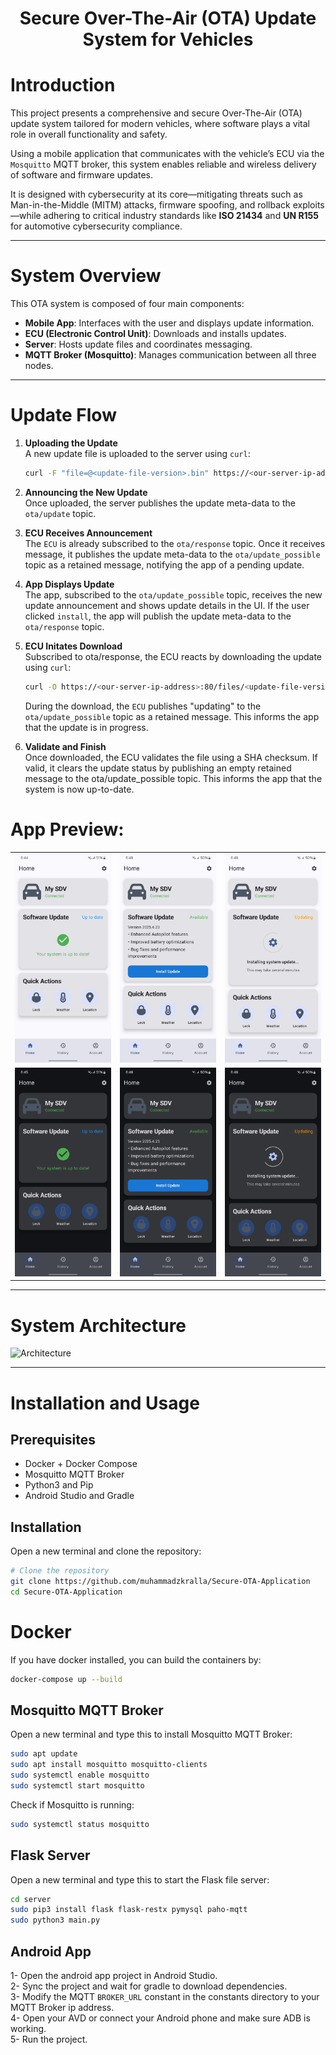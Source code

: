 <h1 align="center"> Secure Over-The-Air (OTA) Update System for Vehicles </h1>


# Introduction

This project presents a comprehensive and secure Over-The-Air (OTA) update system tailored for modern vehicles, where software plays a vital role in overall functionality and safety.

Using a mobile application that communicates with the vehicle’s ECU via the `Mosquitto` MQTT broker, this system enables reliable and wireless delivery of software and firmware updates.

It is designed with cybersecurity at its core—mitigating threats such as Man-in-the-Middle (MITM) attacks, firmware spoofing, and rollback exploits—while adhering to critical industry standards like **ISO 21434** and **UN R155** for automotive cybersecurity compliance.

---

# System Overview

This OTA system is composed of four main components:

- **Mobile App**: Interfaces with the user and displays update information.
- **ECU (Electronic Control Unit)**: Downloads and installs updates.
- **Server**: Hosts update files and coordinates messaging.
- **MQTT Broker (Mosquitto)**: Manages communication between all three nodes.

---

# Update Flow

1. **Uploading the Update**  
   A new update file is uploaded to the server using `curl`:

   ```bash
   curl -F "file=@<update-file-version>.bin" https://<our-server-ip-address>:80/upload
   ```

2. **Announcing the New Update**    
    Once uploaded, the server publishes the update meta-data to the `ota/update` topic.

3. **ECU Receives Announcement**    
    The `ECU` is already subscribed to the `ota/response` topic. Once it receives message, it publishes the update meta-data to the `ota/update_possible` topic as a retained message, notifying the app of a pending update.

4. **App Displays Update**  
    The app, subscribed to the `ota/update_possible` topic, receives the new update announcement and shows update details in the UI. If the user clicked `install`, the app will publish the update meta-data to the `ota/response` topic.

5. **ECU Initates Download**    
    Subscribed to ota/response, the ECU reacts by downloading the update using `curl`:

    ```bash
    curl -O https://<our-server-ip-address>:80/files/<update-file-version>.bin
    ```
    During the download, the `ECU` publishes "updating" to the `ota/update_possible` topic as a retained message. This informs the app that the update is in progress.

6. **Validate and Finish**  
Once downloaded, the ECU validates the file using a SHA checksum. If valid, it clears the update status by publishing an empty retained message to the ota/update_possible topic. This informs the app that the system is now up-to-date.

# App Preview:

<table align="center">
  <tr>
    <td><img src="Docs/images/screen1_light.jpg" width="200"/></td>
    <td><img src="Docs/images/screen2_light.jpg" width="200"/></td>
    <td><img src="Docs/images/screen3_light.jpg" width="200"/></td>
  </tr>
  <tr>
    <td><img src="Docs/images/screen1_dark.jpg" width="200"/></td>
    <td><img src="Docs/images/screen2_dark.jpg" width="200"/></td>
    <td><img src="Docs/images/screen3_dark.jpg" width="200"/></td>
  </tr>
</table>

---

# System Architecture

![Architecture](Docs/images/ota_arch.png)

---

# Installation and Usage

## Prerequisites

- Docker + Docker Compose
- Mosquitto MQTT Broker
- Python3 and Pip
- Android Studio and Gradle

## Installation
Open a new terminal and clone the repository:

```bash
# Clone the repository
git clone https://github.com/muhammadzkralla/Secure-OTA-Application
cd Secure-OTA-Application
```

# Docker
If you have docker installed, you can build the containers by:

```bash
docker-compose up --build
```

## Mosquitto MQTT Broker
Open a new terminal and type this to install Mosquitto MQTT Broker:

```bash
sudo apt update
sudo apt install mosquitto mosquitto-clients
sudo systemctl enable mosquitto
sudo systemctl start mosquitto
```

Check if Mosquitto is running:
```bash
sudo systemctl status mosquitto
```

## Flask Server
Open a new terminal and type this to start the Flask file server:

```bash
cd server
sudo pip3 install flask flask-restx pymysql paho-mqtt
sudo python3 main.py
```


## Android App

1- Open the android app project in Android Studio. <br>
2- Sync the project and wait for gradle to download dependencies. <br>
3- Modify the MQTT `BROKER_URL` constant in the constants directory to your MQTT Broker ip address. <br>
4- Open your AVD or connect your Android phone and make sure ADB is working. <br>
5- Run the project. <br>
